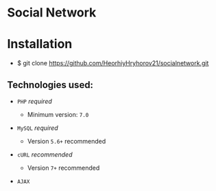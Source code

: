 # Social Network

# Installation
- $ git clone https://github.com/HeorhiyHryhorov21/socialnetwork.git

Technologies used:
------------------

- `PHP` *_required_*
	- Minimum version: `7.0`

- `MySQL` *_required_*
	- Version `5.6+` recommended
	
- `cURL` _recommended_
	- Version `7+` recommended
- `AJAX`	
